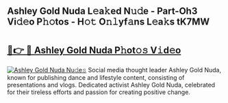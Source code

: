 ## Ashley Gold Nuda L𝚎a𝚔ed N𝚞𝚍e - Part-Oh3 Vi𝚍𝚎o P𝚑𝚘tos - H𝚘𝚝 O𝚗𝚕yf𝚊ns L𝚎a𝚔s tK7MW

# <h2><a href="http://kf81x8n.oniu.top/?m=Ashley+Gold+Nuda">🔗👉 🔴 Ashley Gold Nuda P𝚑ot𝚘𝚜 V𝚒d𝚎o</a></h2>

[![Ashley Gold Nuda Nu𝚍e𝚜](https://i.imgur.com/0qMVB7G.gif)](http://kf81x8n.oniu.top/?m=Ashley+Gold+Nuda)
Social media thought leader Ashley Gold Nuda, known for publishing dance and lifestyle content, consisting of presentations and vlogs. Dedicated activist Ashley Gold Nuda, celebrated for their tireless efforts and passion for creating positive change.  
